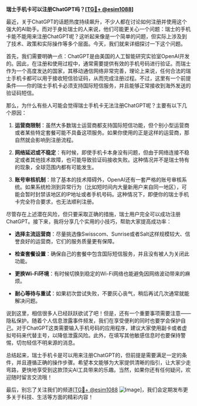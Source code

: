 **瑞士手机卡可以注册ChatGPT吗？[[TG💪+ @esim1088](https://t.me/s/esim1088)]**

最近，关于ChatGPT的话题热度持续飙升，不少人都在讨论如何注册并使用这个强大的AI助手。而对于身处瑞士的人来说，他们可能更关心一个问题：瑞士的手机卡能不能用来注册ChatGPT呢？这听起来像是一个简单的问题，但实际上涉及到了技术、政策和实际操作等多个层面。今天，我们就来详细探讨一下这个问题。

首先，我们需要明确一点：ChatGPT是由美国的人工智能研究实验室OpenAI开发的。因此，在注册和使用过程中，通常需要提供有效的手机号码进行验证。而瑞士作为一个高度发达的国家，其移动通信网络非常完善，理论上来说，任何合法的瑞士手机卡都可以用于接收短信验证码，从而完成注册过程。不过，这里有一个前提条件——你的瑞士手机卡必须支持国际短信服务，并且能够正常接收到海外发送的验证码短信。

那么，为什么有些人可能会觉得瑞士手机卡无法注册ChatGPT呢？主要有以下几个原因：

1. **运营商限制**：虽然大多数瑞士运营商都支持国际短信功能，但个别小型运营商或者某些特定套餐可能不具备这项服务。如果你使用的正是这样的运营商，那自然就会影响到注册流程。
   
2. **网络延迟或不稳定**：有时候，即使手机卡本身没有问题，但由于网络连接不稳定或者其他技术故障，也可能导致验证码接收失败。这种情况并不是瑞士特有的现象，全球范围内都有可能发生。

3. **账号审核机制**：除了基本的技术障碍外，OpenAI还有一套严格的账号审核系统。如果系统检测到异常行为（比如短时间内大量新用户来自同一地区），可能会暂时封禁该地区的IP地址或者手机号码。这种情况下，即便你的瑞士手机卡完全符合要求，也无法顺利注册。

尽管存在上述潜在风险，但只要采取正确的措施，瑞士用户完全可以成功注册ChatGPT。接下来，我将分享几个实用的小技巧，帮助大家提高成功率：

- **选择主流运营商**：尽量挑选像Swisscom、Sunrise或者Salt这样规模较大、信誉良好的运营商，它们的服务质量更有保障。
  
- **检查套餐设置**：确保自己的套餐中包含国际短信服务，并且没有被人为关闭此功能。

- **更换Wi-Fi环境**：有时候切换到稳定的Wi-Fi网络也能避免因网络波动带来的麻烦。

- **耐心等待与重试**：如果初次尝试失败，不要灰心丧气，稍后再试几次通常就能解决问题。

说到这里，相信很多人已经跃跃欲试了吧！但是，还有一个重要事项需要注意——隐私保护。随着个人信息泄露事件频发，我们在享受便利的同时也要学会保护自己。对于ChatGPT这类需要输入手机号码的应用程序，建议大家使用副卡或者虚拟号码来代替主号，以降低泄露风险。此外，在填写其他敏感信息时也要保持警惕，切勿轻信不明来源的消息。

总结起来，瑞士手机卡是可以用来注册ChatGPT的，但前提是需要满足一定的条件，并且遵循正确的操作步骤。希望本文能够为大家提供清晰的指引，让大家少走弯路，更快地享受到这款顶尖AI工具带来的乐趣。当然，如果你还有任何疑问，欢迎随时留言交流哦！

最后，别忘了关注我们的频道[[TG💪+ @esim1088](https://t.me/s/esim1088) ![Image](https://i.postimg.cc/4NQfJmqS/Snipaste-2025-05-13-00-14-12.png)]，我们会定期发布更多关于科技、生活等方面的精彩内容！